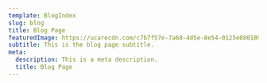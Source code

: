 ```yaml
---
template: BlogIndex
slug: blog
title: Blog Page
featuredImage: https://ucarecdn.com/c7b7f57e-7a68-4d5e-8e54-0125e0801895/
subtitle: This is the blog page subtitle.
meta:
  description: This is a meta description.
  title: Blog Page
---
```

